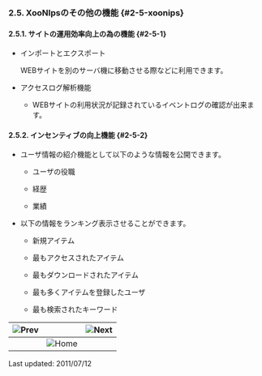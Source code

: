 ### 2.5. XooNIpsのその他の機能 {#2-5-xoonips}

#### 2.5.1. サイトの運用効率向上の為の機能 {#2-5-1}

*   インポートとエクスポート

    WEBサイトを別のサーバ機に移動させる際などに利用できます。

*   アクセスログ解析機能

    *   WEBサイトの利用状況が記録されているイベントログの確認が出来ます。

#### 2.5.2. インセンティブの向上機能 {#2-5-2}

*   ユーザ情報の紹介機能として以下のような情報を公開できます。

    *   ユーザの役職

    *   経歴

    *   業績

*   以下の情報をランキング表示させることができます。

    *   新規アイテム

    *   最もアクセスされたアイテム

    *   最もダウンロードされたアイテム

    *   最も多くアイテムを登録したユーザ

    *   最も検索されたキーワード

| ![Prev](../../assets/etc\prev.gif)  |   |  ![Next](../../assets/etc\next.gif) |
| --- | --- | --- |
|   | ![Home](../../assets/etc\home.gif)  |   |

Last updated: 2011/07/12